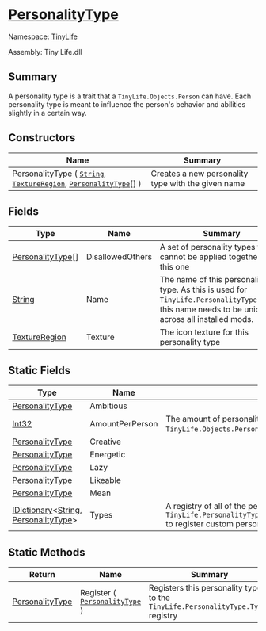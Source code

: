 # [PersonalityType](./PersonalityType.md)

Namespace: [TinyLife]()

Assembly: Tiny Life.dll

## Summary
A personality type is a trait that a `TinyLife.Objects.Person` can have.  Each personality type is meant to influence the person's behavior and abilities slightly in a certain way.

## Constructors

| Name | Summary | 
| --- | --- | 
| PersonalityType ( [`String`](https://docs.microsoft.com/en-us/dotnet/api/System.String), [`TextureRegion`](./PersonalityType.md), [`PersonalityType`](./PersonalityType.md)[] ) | Creates a new personality type with the given name | 


## Fields

| Type | Name | Summary | 
| --- | --- | --- | 
| [PersonalityType](./PersonalityType.md)[] | DisallowedOthers | A set of personality types that cannot be applied together with this one | 
| [String](https://docs.microsoft.com/en-us/dotnet/api/System.String) | Name | The name of this personality type.  As this is used for `TinyLife.PersonalityType.Types`, this name needs to be unique across all installed mods. | 
| [TextureRegion](./PersonalityType.md) | Texture | The icon texture for this personality type | 


## Static Fields

| Type | Name | Summary | 
| --- | --- | --- | 
| [PersonalityType](./PersonalityType.md) | Ambitious |  | 
| [Int32](https://docs.microsoft.com/en-us/dotnet/api/System.Int32) | AmountPerPerson | The amount of personality types that each `TinyLife.Objects.Person` can have | 
| [PersonalityType](./PersonalityType.md) | Creative |  | 
| [PersonalityType](./PersonalityType.md) | Energetic |  | 
| [PersonalityType](./PersonalityType.md) | Lazy |  | 
| [PersonalityType](./PersonalityType.md) | Likeable |  | 
| [PersonalityType](./PersonalityType.md) | Mean |  | 
| [IDictionary](https://docs.microsoft.com/en-us/dotnet/api/System.Collections.Generic.IDictionary-2)\<[String](https://docs.microsoft.com/en-us/dotnet/api/System.String), [PersonalityType](./PersonalityType.md)> | Types | A registry of all of the personality types in the game.  Use `TinyLife.PersonalityType.Register(TinyLife.PersonalityType)` to register custom personality types. | 


## Static Methods

| Return | Name | Summary | 
| --- | --- | --- | 
| [PersonalityType](./PersonalityType.md) | Register ( [`PersonalityType`](./PersonalityType.md) ) | Registers this personality type to the `TinyLife.PersonalityType.Types` registry | 



